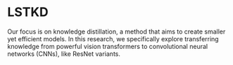 # LSTKD
 Our focus is on knowledge distillation, a method that aims to create smaller yet efficient models. In this research, we specifically explore transferring knowledge from powerful vision transformers to convolutional neural networks (CNNs), like ResNet variants.
